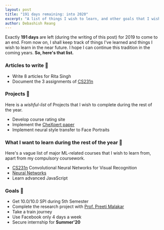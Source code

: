```yaml
---
layout: post
title: "191 days remaining: into 2020"
excerpt: "A list of things I wish to learn, and other goals that I wish to achieve during the rest of the year."
author: Debashish Reang
---
```


Exactly **191 days** are left (during the writing of this post) for 2019 to come to an end. From now on, I shall keep track of things I've learned and things I wish to learn in the near future. I hope I can continue this tradition in the coming years. **So, here's that list.**

### Articles to write :pencil:
* Write 8 articles for Rita Singh
* Document the 3 assignments of [CS231n](https://cs231n.stanford.edu/)

### Projects :date:
Here is a *wishful-list* of Projects that I wish to complete during the rest of the year.
* Develop course rating site
* Implement the [CheXpert paper](https://stanfordmlgroup.github.io/competitions/chexpert/)
* Implement neural style transfer to Face Portraits

### What I want to learn during the rest of the year :green_book:
Here's a vague list of major ML-related courses that I wish to learn from, apart from my compulsory coursework.
* [CS231n](https://cs231n.stanford.edu/) Convolutional Neural Networks for Visual Recognition
* [Neural Networks](http://www.dmi.usherb.ca/~larocheh/neural_networks/description.html)
* Learn advanced JavaScript

### Goals :pushpin:
* Get 10.0/10.0 SPI during 5th Semester
* Complete the research project with [Prof. Preeti Malakar](https://www.cse.iitk.ac.in/users/pmalakar/)
* Take a train journey
* Use Facebook only 4 days a week
* Secure internship for **Summer'20**
